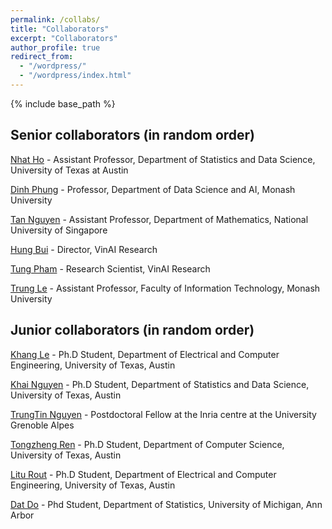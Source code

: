 ```yaml
---
permalink: /collabs/
title: "Collaborators"
excerpt: "Collaborators"
author_profile: true
redirect_from: 
  - "/wordpress/"
  - "/wordpress/index.html"
---
```


{% include base_path %}

## Senior collaborators (in random order)

[Nhat Ho](https://nhatptnk8912.github.io/) - Assistant Professor, Department of Statistics and Data Science, University of Texas at Austin

[Dinh Phung](http://dinhphung.ml/) - Professor, Department of Data Science and AI, Monash University

[Tan Nguyen](https://tanmnguyen89.github.io/) - Assistant Professor, Department of Mathematics, National University of Singapore

[Hung Bui](https://sites.google.com/site/buihhung/) - Director, VinAI Research

[Tung Pham](https://scholar.google.com.au/citations?user=KcUuEKsAAAAJ&hl=en) - Research Scientist, VinAI Research

[Trung Le](https://scholar.google.ca/citations?user=gysdMxwAAAAJ&hl=en) - Assistant Professor, Faculty of Information Technology, Monash University


## Junior collaborators (in random order)

[Khang Le](https://lntk.github.io/) - Ph.D Student, Department of Electrical and Computer Engineering, University of Texas, Austin

[Khai Nguyen](https://khainb.github.io/) - Ph.D Student, Department of Statistics and Data Science, University of Texas, Austin

[TrungTin Nguyen](https://trung-tinnguyen.github.io/) - Postdoctoral Fellow at the Inria centre at the University Grenoble Alpes 

[Tongzheng Ren](https://www.cs.utexas.edu/~tzren/) - Ph.D Student, Department of Computer Science, University of Texas, Austin

[Litu Rout](https://liturout.github.io/) - Ph.D Student, Department of Electrical and Computer Engineering, University of Texas, Austin

[Dat Do](https://dodat619.github.io/) - Phd Student, Department of Statistics, University of Michigan, Ann Arbor



